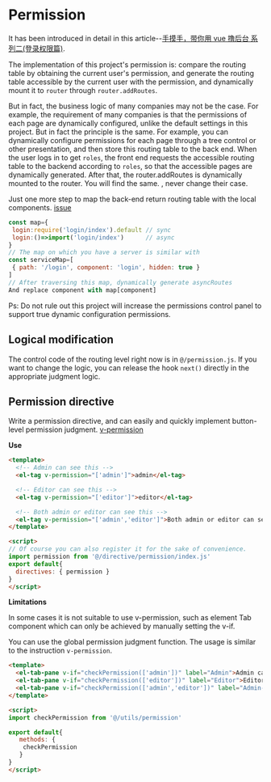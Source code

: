 # Permission

It has been introduced in detail in this article--[手摸手，带你用 vue 撸后台 系列二(登录权限篇)](https://juejin.im/post/591aa14f570c35006961acac).

The implementation of this project's permission is: compare the routing table by obtaining the current user's permission, and generate the routing table accessible by the current user with the permission, and dynamically mount it to `router` through `router.addRoutes`.

But in fact, the business logic of many companies may not be the case. For example, the requirement of many companies is that the permissions of each page are dynamically configured, unlike the default settings in this project. But in fact the principle is the same. For example, you can dynamically configure permissions for each page through a tree control or other presentation, and then store this routing table to the back end. When the user logs in to get `roles`, the front end requests the accessible routing table to the backend according to `roles`, so that the accessible pages are dynamically generated. After that, the router.addRoutes is dynamically mounted to the router. You will find the same. , never change their case.

Just one more step to map the back-end return routing table with the local components. [issue](https://github.com/PanJiaChen/vue-element-admin/issues/293)

```js
const map={
 login:require('login/index').default // sync
 login:()=>import('login/index')      // async
}
// The map on which you have a server is similar with
const serviceMap=[
 { path: '/login', component: 'login', hidden: true }
]
// After traversing this map, dynamically generate asyncRoutes
And replace component with map[component]
```

Ps: Do not rule out this project will increase the permissions control panel to support true dynamic configuration permissions.

## Logical modification

The control code of the routing level right now is in `@/permission.js`. If you want to change the logic, you can release the hook `next()` directly in the appropriate judgment logic.

## Permission directive

Write a permission directive, and can easily and quickly implement button-level permission judgment. [v-permission](https://github.com/midfar/vue3-element-admin/tree/main/src/directive/permission)

**Use**

```html
<template>
  <!-- Admin can see this -->
  <el-tag v-permission="['admin']">admin</el-tag>

  <!-- Editor can see this -->
  <el-tag v-permission="['editor']">editor</el-tag>

  <!-- Both admin or editor can see this -->
  <el-tag v-permission="['admin','editor']">Both admin or editor can see this</el-tag>
</template>

<script>
// Of course you can also register it for the sake of convenience.
import permission from '@/directive/permission/index.js'
export default{
  directives: { permission }
}
</script>
```

**Limitations**

In some cases it is not suitable to use v-permission, such as element Tab component which can only be achieved by manually setting the v-if.

You can use the global permission judgment function. The usage is similar to the instruction `v-permission`.

```html
<template>
  <el-tab-pane v-if="checkPermission(['admin'])" label="Admin">Admin can see this</el-tab-pane>
  <el-tab-pane v-if="checkPermission(['editor'])" label="Editor">Editor can see this</el-tab-pane>
  <el-tab-pane v-if="checkPermission(['admin','editor'])" label="Admin-OR-Editor">Both admin or editor can see this</el-tab-pane>
</template>

<script>
import checkPermission from '@/utils/permission'

export default{
   methods: {
    checkPermission
   }
}
</script>
```
